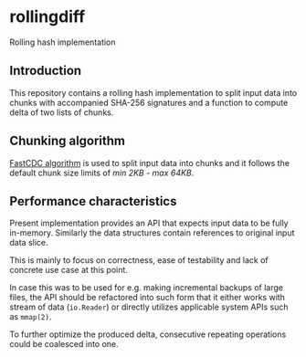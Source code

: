 # rollingdiff

Rolling hash implementation

## Introduction

This repository contains a rolling hash implementation to split input data into
chunks with accompanied SHA-256 signatures and a function to compute delta of
two lists of chunks.

## Chunking algorithm

[FastCDC algorithm](https://www.usenix.org/conference/atc16/technical-sessions/presentation/xia)
is used to split input data into chunks and it follows the default chunk size
limits of _min 2KB - max 64KB_.


## Performance characteristics

Present implementation provides an API that expects input data to be fully
in-memory. Similarly the data structures contain references to original input
data slice.

This is mainly to focus on correctness, ease of testability and lack of
concrete use case at this point.

In case this was to be used for e.g. making incremental backups of large files,
the API should be refactored into such form that it either works with stream of
data (`io.Reader`) or directly utilizes applicable system APIs such as
`mmap(2)`.

To further optimize the produced delta, consecutive repeating operations could
be coalesced into one.
